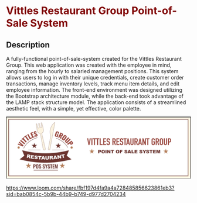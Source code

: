 # <span style="color:#800000">Vittles Restaurant Group Point-of-Sale System</span>

## Description

A fully-functional point-of-sale-system created for the Vittles Restaurant Group. This web application was created with the employee in mind, ranging from the hourly to salaried management positions. This system allows users to log in with their unique credentials, create customer order transactions, manage inventory levels, track menu item details, and edit employee information. The front-end environment was designed utilizing the Bootstrap architecture module, while the back-end took advantage of the LAMP stack structure model. The application consists of a streamlined aesthetic feel, with a simple, yet effective, color palette. 

<p style="text-align:center"><img style ="align:center" src="vittles_banner.jpg"></p>

https://www.loom.com/share/fbf197d4fa9a4a728485856623861eb3?sid=bab0854c-5b9b-44b9-b749-d977d2704234
